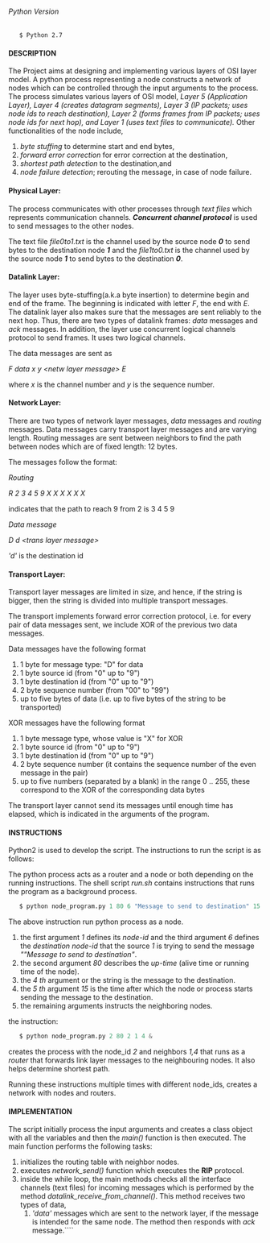 ###### Python Version

       $ Python 2.7

#### DESCRIPTION

The Project aims at designing and implementing various layers of OSI
layer model. A python process representing a node constructs a network 
of nodes which can be controlled through the input arguments to the 
process. The process simulates various layers of OSI model, _Layer 5
(Application Layer), Layer 4 (creates datagram segments), Layer 3 
(IP packets; uses node ids to reach destination), Layer 2 (forms frames 
from IP packets; uses node ids for next hop), and Layer 1 (uses text 
files to communicate)._ Other functionalities of the node include, 
1) _byte stuffing_ to determine start and end bytes,
2) _forward error correction_ for error correction at the destination,
3) _shortest path detection_ to the destination,and
4) _node failure detection_; rerouting the message, in case of node failure.

#### Physical Layer:

The process communicates with other processes through _text files_ which
represents communication channels. **_Concurrent channel protocol_** is used 
to send messages to the other nodes.

The text file _file0to1.txt_ is the channel used by the source node **_0_** to 
send bytes to the destination node **_1_** and the _file1to0.txt_ is the channel
used by the source node **_1_** to send bytes to the destination **_0_**.

#### Datalink Layer:

The layer uses byte-stuffing(a.k.a byte insertion) to determine begin and end of
the frame. The beginning is indicated with letter _F_, the end with _E_. The 
datalink layer also makes sure that the messages are sent reliably to the next
hop. Thus, there are two types of datalink frames: _data_ messages and _ack_ messages. 
In addition, the layer use concurrent logical channels protocol to send frames.
It uses two logical channels. 

The data messages are sent as 

_F data x y \<netw layer message> E_

where _x_ is the channel number and _y_ is the sequence number.

#### Network Layer:

There are two types of network layer messages, _data_ messages and _routing_ messages. 
Data messages carry transport layer messages and are varying length. Routing messages 
are sent between neighbors to find the path between nodes which are of fixed length: 12 
bytes.

The messages follow the format:

_Routing_

_R 2 3 4 5 9 X X X X X X_

indicates that the path to reach 9 from 2 is 3 4 5 9

_Data message_

_D d \<trans layer message>_

_'d'_ is the destination id

#### Transport Layer:

Transport layer messages are limited in size, and hence, if the string is bigger, then the
string is divided into multiple transport messages.

The transport implements forward error correction protocol, i.e. for every pair of data messages
sent, we include XOR of the previous two data messages.

Data messages have the following format
1) 1 byte for message type: "D" for data
2) 1 byte source id (from "0" up to "9")
3) 1 byte destination id (from "0" up to "9")
4) 2 byte sequence number (from "00" to "99")
5) up to five bytes of data (i.e. up to five bytes of the string to be transported)

XOR messages have the following format
1) 1 byte message type, whose value is "X" for XOR
2) 1 byte source id (from "0" up to "9")
3) 1 byte destination id (from "0" up to "9")
4) 2 byte sequence number (it contains the sequence number of the even message in the pair)
5) up to five numbers (separated by a blank) in the range 0 .. 255, these correspond to the XOR of the
corresponding data bytes

The transport layer cannot send its messages until enough time has elapsed, which is indicated in
the arguments of the program.


#### INSTRUCTIONS
Python2 is used to develop the script. The instructions to run the script is as follows:

The python process acts as a router and a node or both depending on the running instructions.
The shell script _run.sh_ contains instructions that runs the program as a background process.

```python
   $ python node_program.py 1 80 6 "Message to send to destination" 15 2 7 3 &
```

The above instruction run python process as a node. 
1) the first argument _1_ defines its _node-id_ and the third argument _6_ defines the _destination
   node-id_ that the source _1_ is trying to send the message _""Message to send to destination"_.
2) the second argument _80_ describes the _up-time_ (alive time or running time of the node).
3) the _4 th_ argument or the string is the message to the destination.
4) the _5 th_ argument _15_ is the time after which the node or process starts sending the message to
the destination.
5) the remaining arguments instructs the neighboring nodes.

the instruction:

```python
   $ python node_program.py 2 80 2 1 4 &
```

creates the process with the node_id _2_ and neighbors _1,4_ that runs as a _router_ that forwards 
link layer messages to the neighbouring nodes. It also helps determine shortest path.

Running these instructions multiple times with different node_ids, creates a network with nodes and 
routers. 


#### IMPLEMENTATION

The script initially process the input arguments and creates a class object with all the variables and
then the _main()_ function is then executed. The main function performs the following tasks:

1) initializes the routing table with neighbor nodes. 
2) executes _network_send()_ function which executes the **RIP** protocol. 
3) inside the while loop, the main methods checks all the interface channels (text files) for incoming 
messages which is performed by the method _datalink_receive_from_channel()_. This method receives two types
of data, 
    1) _'data'_ messages which are sent to the network layer, if the message is intended for the same node.
     The method then responds with _ack_ message.```` 